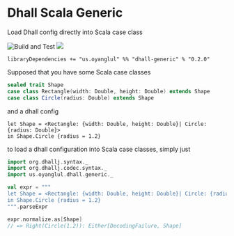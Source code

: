 # Dhall Scala Generic
Load Dhall config directly into Scala case class

![Build and Test](https://github.com/jcouyang/dhall-scala-generic/workflows/Build%20and%20Test/badge.svg)
[![](https://index.scala-lang.org/jcouyang/dhall-generic/latest.svg?v=1)](https://index.scala-lang.org/jcouyang/dhall-generic)

```
libraryDependencies += "us.oyanglul" %% "dhall-generic" % "0.2.0"
```

Supposed that you have some Scala case classes
```scala
sealed trait Shape
case class Rectangle(width: Double, height: Double) extends Shape
case class Circle(radius: Double) extends Shape
```

and a dhall config
```dhall
let Shape = <Rectangle: {width: Double, height: Double}| Circle: {radius: Double}>
in Shape.Circle {radius = 1.2}
```

to load a dhall configuration into Scala case classes, simply just

```scala
import org.dhallj.syntax._
import org.dhallj.codec.syntax._
import us.oyanglul.dhall.generic._

val expr = """
let Shape = <Rectangle: {width: Double, height: Double}| Circle: {radius: Double}>
in Shape.Circle {radius = 1.2}
""".parseExpr

expr.normalize.as[Shape]
// => Right(Circle(1.2)): Either[DecodingFailure, Shape]
```
